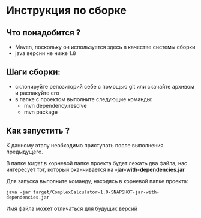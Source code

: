 # Инструкция по сборке
## Что понадобится ?
* Maven, поскольку он используется здесь в качестве системы сборки
* java версии не ниже 1.8
## Шаги сборки:
* склонируйте репозиторий себе с помощью git или скачайте архивом и распакуйте его
* в папке с проектом выполните следующие команды:
  * mvn dependency:resolve
  * mvn package
## Как запустить ?
К данному этапу необходимо приступать после выполнения предыдущего.

В папке _target_ в корневой папке проекта будет лежать два файла, нас интересует тот, который оканчивается на **-jar-with-dependencies.jar**

Для запуска выполните команду, находясь в корневой папке проекта: 
    
    java -jar target/ComplexCalculator-1.0-SNAPSHOT-jar-with-dependencies.jar
Имя файла может отличаться для будущих версий